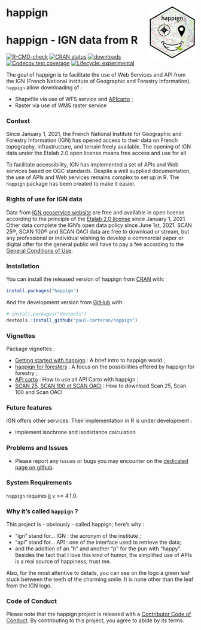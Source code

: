 
<!-- README.md is generated from README.Rmd. Please edit that file -->

# happign <a href="https://paul-carteron.github.io/happign/"><img src="man/figures/logo.png" align="right" height="139" /></a>

# happign - IGN data from R

<!-- badges: start -->

[![R-CMD-check](https://github.com/paul-carteron/happign/actions/workflows/R-CMD-check.yaml/badge.svg)](https://github.com/paul-carteron/happign/actions/workflows/R-CMD-check.yaml)
[![CRAN
status](https://www.r-pkg.org/badges/version/happign)](https://CRAN.R-project.org/package=happign)
[![downloads](http://cranlogs.r-pkg.org/badges/last-month/happign?color=green)](https://cran.r-project.org/package=happign)
[![Codecov test
coverage](https://codecov.io/gh/paul-carteron/happign/branch/main/graph/badge.svg)](https://app.codecov.io/gh/paul-carteron/happign?branch=main)
[![Lifecycle:
experimental](https://img.shields.io/badge/lifecycle-experimental-orange.svg)](https://lifecycle.r-lib.org/articles/stages.html#experimental)
<!-- badges: end -->

The goal of happign is to facilitate the use of Web Services and API
from the IGN (French National Institute of Geographic and Forestry
Information). `happign` allow downloading of :

- Shapefile via use of WFS service and
  [APIcarto](https://apicarto.ign.fr/api/doc/) ;
- Raster via use of WMS raster service

### Context

Since January 1, 2021, the French National Institute for Geographic and
Forestry Information (IGN) has opened access to their data on French
topography, infrastructure, and terrain freely available. The opening of
IGN data under the Etalab 2.0 open license means free access and use for
all.

To facilitate accessibility, IGN has implemented a set of APIs and Web
services based on OGC standards. Despite a well supplied documentation,
the use of APIs and Web services remains complex to set up in R. The
`happign` package has been created to make it easier.

### Rights of use for IGN data

Data from [IGN geoservice
website](https://geoservices.ign.fr/presentation) are free and available
in open license according to the principle of the [Etalab 2.0
license](https://www.etalab.gouv.fr/licence-ouverte-open-licence/) since
January 1, 2021. Other data complete the IGN’s open data policy since
June 1st, 2021. SCAN 25®, SCAN 100® and SCAN OACI data are free to
download or stream, but any professional or individual wishing to
develop a commercial paper or digital offer for the general public will
have to pay a fee according to the [General Conditions of
Use](https://geoservices.ign.fr/cgu-licences).

### Installation

You can install the released version of happign from
[CRAN](https://CRAN.R-project.org) with:

``` r
install.packages("happign")
```

And the development version from [GitHub](https://github.com/) with:

``` r
# install.packages("devtools")
devtools::install_github("paul-carteron/happign")
```

### Vignettes

Package vignettes :

- [Getting started with
  happign](https://paul-carteron.github.io/happign/articles/Getting_started.html)
  : A brief intro to happign world ;
- [happign for
  foresters](https://paul-carteron.github.io/happign/articles/web_only/happign_for_foresters.html)
  : A focus on the possibilities offered by happign for forestry ;
- [API
  carto](https://paul-carteron.github.io/happign/articles/web_only/api_carto.html)
  : How to use all API Carto with happign ;
- [SCAN 25, SCAN 100 et SCAN
  OACI](https://paul-carteron.github.io/happign/articles/SCAN_25_SCAN_100_SCAN_OACI.html)
  : How to download Scan 25, Scan 100 and Scan OACI

### Future features

IGN offers other services. Their implementation in R is under
development :

- Implement isochrone and isodistance calculation

### Problems and Issues

- Please report any issues or bugs you may encounter on the [dedicated
  page on github](https://github.com/paul-carteron/happign/issues).

### System Requirements

`happign` requires [`R`](https://cran.r-project.org) v \>= 4.1.0.

### Why it’s called `happign` ?

This project is - obviously - called happign; here’s why :

- “ign” stand for… IGN : the acronym of the institute ;
- “api” stand for… API : one of the interface used to retrieve the data;
- and the addition of an “h” and another “p” for the pun with “happy”.
  Besides the fact that I love this kind of humor, the simplified use of
  APIs is a real source of happiness, trust me.

Also, for the most attentive to details, you can see on the logo a green
leaf stuck between the teeth of the charming smile. It is none other
than the leaf from the IGN logo.

### Code of Conduct

Please note that the happign project is released with a [Contributor
Code of
Conduct](https://paul-carteron.github.io/happign/CODE_OF_CONDUCT.html).
By contributing to this project, you agree to abide by its terms.
